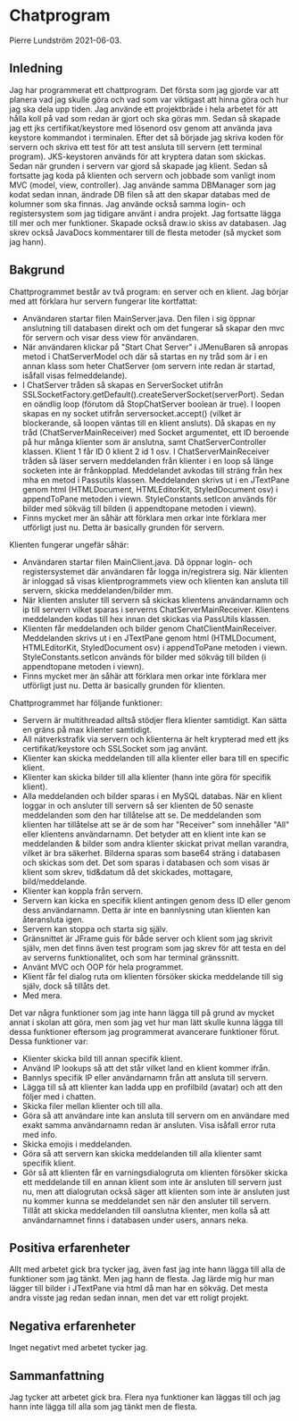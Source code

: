 # Chatprogram

Pierre Lundström 2021-06-03.

## Inledning

Jag har programmerat ett chattprogram. Det första som jag gjorde var att planera vad jag skulle göra och vad som var viktigast att hinna göra och hur jag ska dela upp tiden. Jag använde ett projektbräde i hela arbetet för att hålla koll på vad som redan är gjort och ska göras mm. Sedan så skapade jag ett jks certifikat/keystore med lösenord osv genom att använda java keystore kommandot i terminalen. Efter det så började jag skriva koden för servern och skriva ett test för att test ansluta till servern (ett terminal program). JKS-keystoren används för att kryptera datan som skickas. Sedan när grunden i servern var gjord så skapade jag klient. Sedan så fortsatte jag koda på klienten och servern och jobbade som vanligt inom MVC (model, view, controller). Jag använde samma DBManager som jag kodat sedan innan, ändrade DB filen så att den skapar databas med de kolumner som ska finnas. Jag använde också samma login- och registersystem som jag tidigare använt i andra projekt. Jag fortsatte lägga till mer och mer funktioner. Skapade också draw.io skiss av databasen. Jag skrev också JavaDocs kommentarer till de flesta metoder (så mycket som jag hann).

## Bakgrund

Chattprogrammet består av två program: en server och en klient. Jag börjar med att förklara hur servern fungerar lite kortfattat: 
* Användaren startar filen MainServer.java. Den filen i sig öppnar anslutning till databasen direkt och om det fungerar så skapar den mvc för servern och visar dess view för användaren. 
* När användaren klickar på "Start Chat Server" i JMenuBaren så anropas metod i ChatServerModel och där så startas en ny tråd som är i en annan klass som heter ChatServer (om servern inte redan är startad, isåfall visas felmeddelande).
* I ChatServer tråden så skapas en ServerSocket utifrån SSLSocketFactory.getDefault().createServerSocket(serverPort). Sedan en oändlig loop (förutom då StopChatServer boolean är true). I loopen skapas en ny socket utifrån serversocket.accept() (vilket är blockerande, så loopen väntas till en klient ansluts). Då skapas en ny tråd (ChatServerMainReceiver) med Socket argumentet, ett ID beroende på hur många klienter som är anslutna, samt ChatServerController klassen. Klient 1 får ID 0 klient 2 id 1 osv. I ChatServerMainReceiver tråden så läser servern meddelanden från klienter i en loop så länge socketen inte är frånkopplad. Meddelandet avkodas till sträng från hex mha en metod i Passutils klassen. Meddelanden skrivs ut i en JTextPane genom html (HTMLDocument, HTMLEditorKit, StyledDocument osv) i appendToPane metoden i viewn. StyleConstants.setIcon används för bilder med sökväg till bilden (i appendtopane metoden i viewn).
* Finns mycket mer än såhär att förklara men orkar inte förklara mer utförligt just nu. Detta är basically grunden för servern.

Klienten fungerar ungefär såhär: 
* Användaren startar filen MainClient.java. Då öppnar login- och registersystemet där användaren får logga in/registrera sig. När klienten är inloggad så visas klientprogrammets view och klienten kan ansluta till servern, skicka meddelanden/bilder mm. 
* När klienten ansluter till servern så skickas klientens användarnamn och ip till servern vilket sparas i serverns ChatServerMainReceiver.  Klientens meddelanden kodas till hex innan det skickas via PassUtils klassen.
* Klienten får meddelanden och bilder genom ChatClientMainReceiver. Meddelanden skrivs ut i en JTextPane genom html (HTMLDocument, HTMLEditorKit, StyledDocument osv) i appendToPane metoden i viewn. StyleConstants.setIcon används för bilder med sökväg till bilden (i appendtopane metoden i viewn).
* Finns mycket mer än såhär att förklara men orkar inte förklara mer utförligt just nu. Detta är basically grunden för klienten.

Chattprogrammet har följande funktioner:

* Servern är multithreadad alltså stödjer flera klienter samtidigt. Kan sätta en gräns på max klienter samtidigt. 
* All nätverkstrafik via servern och klienterna är helt krypterad med ett jks certifikat/keystore och SSLSocket som jag använt. 
* Klienter kan skicka meddelanden till alla klienter eller bara till en specific klient.
* Klienter kan skicka bilder till alla klienter (hann inte göra för specifik klient). 
* Alla meddelanden och bilder sparas i en MySQL databas. När en klient loggar in och ansluter till servern så ser klienten de 50 senaste meddelanden som den har tillåtelse att se. De meddelanden som klienten har tillåtelse att se är de som har "Receiver" som innehåller "All" eller klientens användarnamn. Det betyder att en klient inte kan se meddelanden & bilder som andra klienter skickat privat mellan varandra, vilket är bra säkerhet. Bilderna sparas som base64 sträng i databasen och skickas som det. Det som sparas i databasen och som visas är klient som skrev, tid&datum då det skickades, mottagare, bild/meddelande.
* Klienter kan koppla från servern.
* Servern kan kicka en specifik klient antingen genom dess ID eller genom dess användarnamn. Detta är inte en bannlysning utan klienten kan återansluta igen.
* Servern kan stoppa och starta sig själv.
* Gränsnittet är JFrame guis för både server och klient som jag skrivit själv, men det finns även test program som jag skrev för att testa en del av serverns funktionalitet, och som har terminal gränssnitt.
* Använt MVC och OOP för hela programmet.
* Klient får fel dialog ruta om klienten försöker skicka meddelande till sig själv, dock så tillåts det.
* Med mera.

Det var några funktioner som jag inte hann lägga till på grund av mycket annat i skolan att göra, men som jag vet hur man lätt skulle kunna lägga till dessa funktioner eftersom jag programmerat avancerare funktioner förut. Dessa funktioner var:
* Klienter skicka bild till annan specifik klient.
* Använd IP lookups så att det står vilket land en klient kommer ifrån.
* Bannlys specifik IP eller användarnamn från att ansluta till servern.
* Lägga till så att klienter kan ladda upp en profilbild (avatar) och att den följer med i chatten.
* Skicka filer mellan klienter och till alla.
* Göra så att användare inte kan ansluta till servern om en användare med exakt samma användarnamn redan är ansluten. Visa isåfall error ruta med info.
* Skicka emojis i meddelanden.
* Göra så att servern kan skicka meddelanden till alla klienter samt specifik klient.
* Gör så att klienten får en varningsdialogruta om klienten försöker skicka ett meddelande till en annan klient som inte är ansluten till servern just nu, men att dialogrutan också säger att klienten som inte är ansluten just nu kommer kunna se meddelandet sen när den ansluter till servern. Tillåt att skicka meddelanden till oanslutna klienter, men kolla så att användarnamnet finns i databasen under users, annars neka.


## Positiva erfarenheter
Allt med arbetet gick bra tycker jag, även fast jag inte hann lägga till alla de funktioner som jag tänkt. Men jag hann de flesta. Jag lärde mig hur man lägger till bilder i JTextPane via html då man har en sökväg. Det mesta andra visste jag redan sedan innan, men det var ett roligt projekt.


## Negativa erfarenheter
Inget negativt med arbetet tycker jag. 


## Sammanfattning
Jag tycker att arbetet gick bra. Flera nya funktioner kan läggas till och jag hann inte lägga till alla som jag tänkt men de flesta. 

